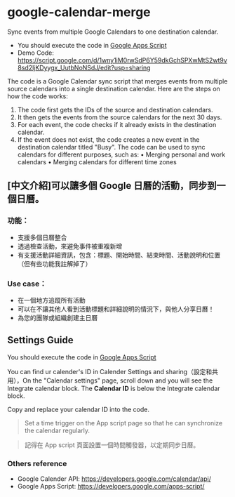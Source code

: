 # google-calendar-merge
Sync events from multiple Google Calendars to one destination calendar.

* You should execute the code in [Google Apps Script](https://script.google.com/home)
* Demo Code: https://script.google.com/d/1wny1iM0rwSdP6Y59dkGchSPXwMtS2wt9v8sd2ljKDyygx_UutbNoNSdJ/edit?usp=sharing

The code is a Google Calendar sync script that merges events from multiple source calendars into a single destination calendar.
Here are the steps on how the code works:
1.	The code first gets the IDs of the source and destination calendars.
2.	It then gets the events from the source calendars for the next 30 days.
3.	For each event, the code checks if it already exists in the destination calendar.
4.	If the event does not exist, the code creates a new event in the destination calendar titled "Busy".
The code can be used to sync calendars for different purposes, such as:
•	Merging personal and work calendars
•	Merging calendars for different time zones

## [中文介紹]可以讓多個 Google 日曆的活動，同步到一個日曆。
### 功能：
* 支援多個日曆整合
* 透過檢查活動，來避免事件被重複新增
* 有支援活動詳細資訊，包含：標題、開始時間、結束時間、活動說明和位置（但有些功能我註解掉了）

### Use case：
* 在一個地方追蹤所有活動
* 可以在不讓其他人看到活動標題和詳細說明的情況下，與他人分享日曆！
* 為您的團隊或組織創建主日曆

## Settings Guide
You should execute the code in [Google Apps Script](https://script.google.com/home)

You can find ur calender's ID in Calender Settings and sharing（設定和共用），On the "Calendar settings" page, scroll down and you will see the Integrate calendar block. The **Calendar ID** is below the Integrate calendar block.

Copy and replace your calendar ID into the code.

> Set a time trigger on the App script page so that he can synchronize the calendar regularly.

> 記得在 App script 頁面設置一個時間觸發器，以定期同步日曆。

### Others reference
* Google Calender API: https://developers.google.com/calendar/api/
* Google Apps Script: https://developers.google.com/apps-script/
